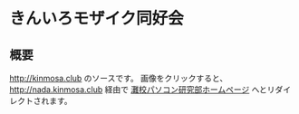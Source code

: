 # きんいろモザイク同好会

## 概要
 
http://kinmosa.club のソースです。
画像をクリックすると、 http://nada.kinmosa.club 経由で [灘校パソコン研究部ホームページ](http://npca.jp) へとリダイレクトされます。
